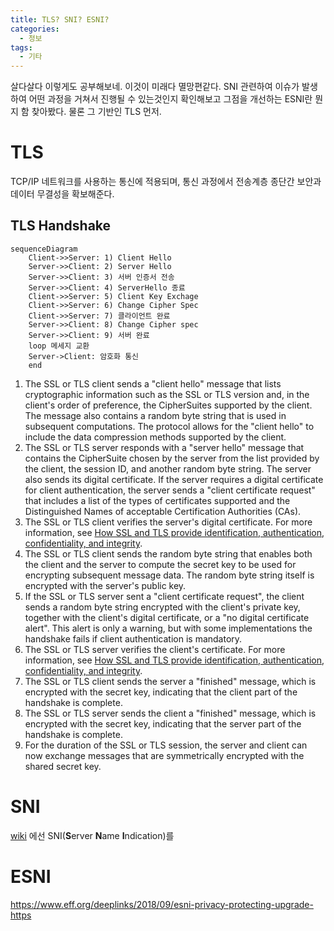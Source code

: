 ```yaml
---
title: TLS? SNI? ESNI?
categories: 
  - 정보
tags: 
  - 기타
---
```

살다살다 이렇게도 공부해보네. 이것이 미래다 멸망편같다. SNI 관련하여 이슈가 발생하여 어떤 과정을 거쳐서 진행될 수 있는것인지 확인해보고 그점을 개선하는 ESNI란 뭔지 함 찾아봤다. 물론 그 기반인 TLS 먼저.

# TLS
TCP/IP 네트워크를 사용하는 통신에 적용되며, 통신 과정에서 전송계층 종단간 보안과 데이터 무결성을 확보해준다.
## TLS Handshake
```mermaid
sequenceDiagram
    Client->>Server: 1) Client Hello
    Server->>Client: 2) Server Hello
    Server->>Client: 3) 서버 인증서 전송
    Server->>Client: 4) ServerHello 종료
    Client->>Server: 5) Client Key Exchage
    Client->>Server: 6) Change Cipher Spec
    Client->>Server: 7) 클라이언트 완료
    Server->>Client: 8) Change Cipher spec
    Server->>Client: 9) 서버 완료
    loop 메세지 교환
    Server->Client: 암호화 통신
    end
```
1.  The SSL or TLS client sends a  "client hello"  message that lists cryptographic information such as the SSL or TLS version and, in the client's order of preference, the CipherSuites supported by the client. The message also contains a random byte string that is used in subsequent computations. The protocol allows for the  "client hello"  to include the data compression methods supported by the client.
2.  The SSL or TLS server responds with a  "server hello"  message that contains the CipherSuite chosen by the server from the list provided by the client, the session ID, and another random byte string. The server also sends its digital certificate. If the server requires a digital certificate for client authentication, the server sends a  "client certificate request"  that includes a list of the types of certificates supported and the Distinguished Names of acceptable Certification Authorities (CAs).
3.  The SSL or TLS client verifies the server's digital certificate. For more information, see  [How SSL and TLS provide identification, authentication, confidentiality, and integrity](https://www.ibm.com/support/knowledgecenter/SSFKSJ_7.1.0/com.ibm.mq.doc/sy10670_.htm?view=kc).
4.  The SSL or TLS client sends the random byte string that enables both the client and the server to compute the secret key to be used for encrypting subsequent message data. The random byte string itself is encrypted with the server's public key.
5.  If the SSL or TLS server sent a  "client certificate request", the client sends a random byte string encrypted with the client's private key, together with the client's digital certificate, or a  "no digital certificate alert". This alert is only a warning, but with some implementations the handshake fails if client authentication is mandatory.
6.  The SSL or TLS server verifies the client's certificate. For more information, see  [How SSL and TLS provide identification, authentication, confidentiality, and integrity](https://www.ibm.com/support/knowledgecenter/SSFKSJ_7.1.0/com.ibm.mq.doc/sy10670_.htm?view=kc).
7.  The SSL or TLS client sends the server a  "finished"  message, which is encrypted with the secret key, indicating that the client part of the handshake is complete.
8.  The SSL or TLS server sends the client a  "finished"  message, which is encrypted with the secret key, indicating that the server part of the handshake is complete.
9.  For the duration of the SSL or TLS session, the server and client can now exchange messages that are symmetrically encrypted with the shared secret key.
# SNI
[wiki](https://ko.wikipedia.org/wiki/%EC%84%9C%EB%B2%84_%EB%84%A4%EC%9E%84_%EC%9D%B8%EB%94%94%EC%BC%80%EC%9D%B4%EC%85%98) 에선 SNI(**S**erver **N**ame **I**ndication)를 

# ESNI
https://www.eff.org/deeplinks/2018/09/esni-privacy-protecting-upgrade-https
<!--stackedit_data:
eyJoaXN0b3J5IjpbMjA0NTk5OTc0NSwtNDY2MDUyNCwtNzQxNz
Y1MDY3LC0xODcxNjk0NTUzXX0=
-->